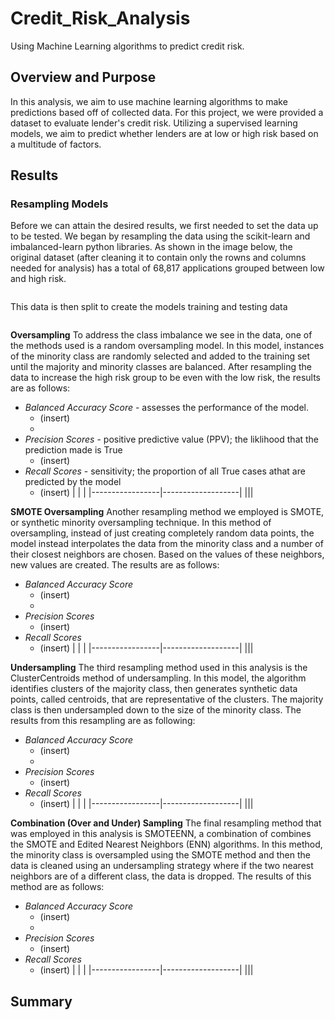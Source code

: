 # Credit_Risk_Analysis
Using Machine Learning algorithms to predict credit risk.

## Overview and Purpose
In this analysis, we aim to use machine learning algorithms to make predictions based off of collected data. For this project, we were provided a dataset to evaluate lender's credit risk. Utilizing a supervised learning models, we aim to predict whether lenders are at low or high risk based on a multitude of factors.

## Results
### Resampling Models
Before we can attain the desired results, we first needed to set the data up to be tested. We began by resampling the data using the scikit-learn and imbalanced-learn python libraries. As shown in the image below, the original dataset (after cleaning it to contain only the rowns and columns needed for analysis) has a total of  68,817 applications grouped between low and high risk.

![]()

This data is then split to create the models training and testing data

![]()

**Oversampling**
To address the class imbalance we see in the data, one of the methods used is a random oversampling model. In this model, instances of the minority class are randomly selected and added to the training set until the majority and minority classes are balanced. After resampling the data to increase the high risk group to be even with the low risk, the results are as follows:

- *Balanced Accuracy Score* - assesses the performance of the model.
  - (insert)
  - ![]()
- *Precision Scores* - positive predictive value (PPV); the liklihood that the prediction made is True
  - (insert)
- *Recall Scores* - sensitivity; the proportion of all True cases athat are predicted by the model
  - (insert)
|                 |                   |
|-----------------|-------------------|
|![]()|![]()|


**SMOTE Oversampling**
Another resampling method we employed is SMOTE, or synthetic minority oversampling technique. In this method of oversampling, instead of just creating completely random data points, the model instead interpolates the data from the minority class and a number of their closest neighbors are chosen. Based on the values of these neighbors, new values are created. The results are as follows:

- *Balanced Accuracy Score* 
  - (insert)
  - ![]()
- *Precision Scores*
  - (insert)
- *Recall Scores*
  - (insert)
|                 |                   |
|-----------------|-------------------|
|![]()|![]()|

**Undersampling**
The third resampling method used in this analysis is the ClusterCentroids method of undersampling. In this model, the algorithm identifies clusters of the majority class, then generates synthetic data points, called centroids, that are representative of the clusters. The majority class is then undersampled down to the size of the minority class. The results from this resampling are as following:

- *Balanced Accuracy Score*
  - (insert)
  - ![]()
- *Precision Scores*
  - (insert)
- *Recall Scores*
  - (insert)
|                 |                   |
|-----------------|-------------------|
|![]()|![]()|


**Combination (Over and Under) Sampling**
The final resampling method that was employed in this analysis is SMOTEENN, a combination of combines the SMOTE and Edited Nearest Neighbors (ENN) algorithms. In this method, the minority class is oversampled using the SMOTE method and then  the data is cleaned using an undersampling strategy where if the two nearest neighbors are of a different class, the data is dropped. The results of this method are as follows:

- *Balanced Accuracy Score* 
  - (insert)
  - ![]()
- *Precision Scores*
  - (insert)
- *Recall Scores*
  - (insert)
|                 |                   |
|-----------------|-------------------|
|![]()|![]()|

## Summary
